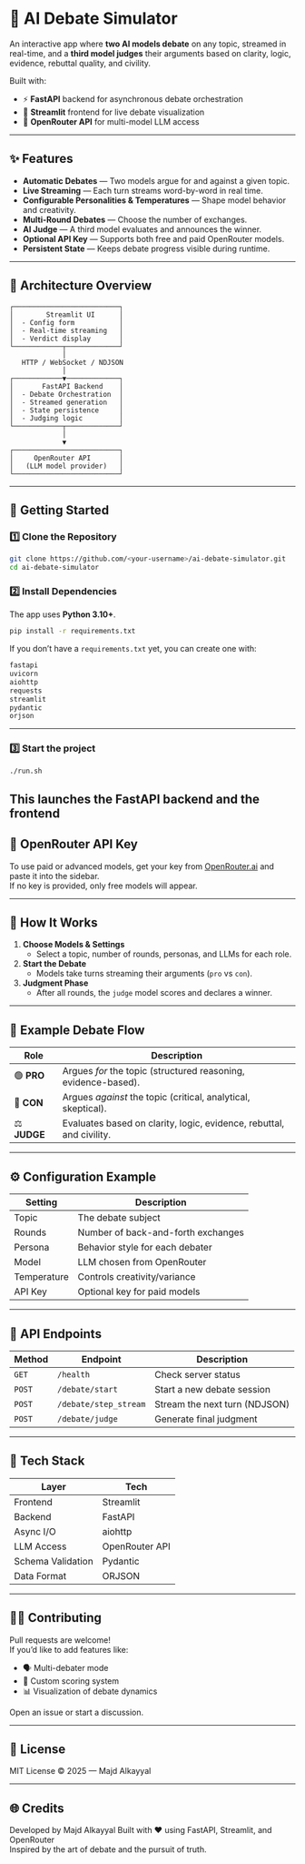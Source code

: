 # 🧠 AI Debate Simulator

An interactive app where **two AI models debate** on any topic, streamed in real-time, and a **third model judges** their arguments based on clarity, logic, evidence, rebuttal quality, and civility.

Built with:
- ⚡ **FastAPI** backend for asynchronous debate orchestration  
- 🧩 **Streamlit** frontend for live debate visualization  
- 🤖 **OpenRouter API** for multi-model LLM access  

---

## ✨ Features

- **Automatic Debates** — Two models argue for and against a given topic.
- **Live Streaming** — Each turn streams word-by-word in real time.
- **Configurable Personalities & Temperatures** — Shape model behavior and creativity.
- **Multi-Round Debates** — Choose the number of exchanges.
- **AI Judge** — A third model evaluates and announces the winner.
- **Optional API Key** — Supports both free and paid OpenRouter models.
- **Persistent State** — Keeps debate progress visible during runtime.

---

## 🧱 Architecture Overview

```
┌──────────────────────────┐
│        Streamlit UI      │
│  - Config form           │
│  - Real-time streaming   │
│  - Verdict display       │
└────────────┬─────────────┘
             │
   HTTP / WebSocket / NDJSON
             │
┌────────────▼─────────────┐
│       FastAPI Backend    │
│  - Debate Orchestration  │
│  - Streamed generation   │
│  - State persistence     │
│  - Judging logic         │
└────────────┬─────────────┘
             │
             ▼
┌──────────────────────────┐
│     OpenRouter API       │
│   (LLM model provider)   │
└──────────────────────────┘
```

---

## 🚀 Getting Started

### 1️⃣ Clone the Repository
```bash
git clone https://github.com/<your-username>/ai-debate-simulator.git
cd ai-debate-simulator
```

### 2️⃣ Install Dependencies
The app uses **Python 3.10+**.

```bash
pip install -r requirements.txt
```

If you don’t have a `requirements.txt` yet, you can create one with:
```txt
fastapi
uvicorn
aiohttp
requests
streamlit
pydantic
orjson
```

---

### 3️⃣ Start the project
```bash
./run.sh
```

This launches the FastAPI backend and the frontend
---

## 🔑 OpenRouter API Key

To use paid or advanced models, get your key from [OpenRouter.ai](https://openrouter.ai) and paste it into the sidebar.  
If no key is provided, only free models will appear.

---

## 🧩 How It Works

1. **Choose Models & Settings**
   - Select a topic, number of rounds, personas, and LLMs for each role.
2. **Start the Debate**
   - Models take turns streaming their arguments (`pro` vs `con`).
3. **Judgment Phase**
   - After all rounds, the `judge` model scores and declares a winner.

---

## 🧠 Example Debate Flow

| Role | Description |
|------|--------------|
| 🟢 **PRO** | Argues *for* the topic (structured reasoning, evidence-based). |
| 🔴 **CON** | Argues *against* the topic (critical, analytical, skeptical). |
| ⚖️ **JUDGE** | Evaluates based on clarity, logic, evidence, rebuttal, and civility. |

---

## ⚙️ Configuration Example

| Setting | Description |
|----------|-------------|
| Topic | The debate subject |
| Rounds | Number of back-and-forth exchanges |
| Persona | Behavior style for each debater |
| Model | LLM chosen from OpenRouter |
| Temperature | Controls creativity/variance |
| API Key | Optional key for paid models |

---

## 🧪 API Endpoints

| Method | Endpoint | Description |
|--------|-----------|-------------|
| `GET` | `/health` | Check server status |
| `POST` | `/debate/start` | Start a new debate session |
| `POST` | `/debate/step_stream` | Stream the next turn (NDJSON) |
| `POST` | `/debate/judge` | Generate final judgment |

---

## 🧰 Tech Stack

| Layer | Tech |
|--------|------|
| Frontend | Streamlit |
| Backend | FastAPI |
| Async I/O | aiohttp |
| LLM Access | OpenRouter API |
| Schema Validation | Pydantic |
| Data Format | ORJSON |

---

## 🧑‍💻 Contributing

Pull requests are welcome!  
If you’d like to add features like:
- 🗣️ Multi-debater mode  
- 🧮 Custom scoring system  
- 📊 Visualization of debate dynamics  

Open an issue or start a discussion.

---

## 🪪 License

MIT License © 2025 — Majd Alkayyal

---

## 🌐 Credits

Developed by Majd Alkayyal 
Built with ❤️ using FastAPI, Streamlit, and OpenRouter  
Inspired by the art of debate and the pursuit of truth.
